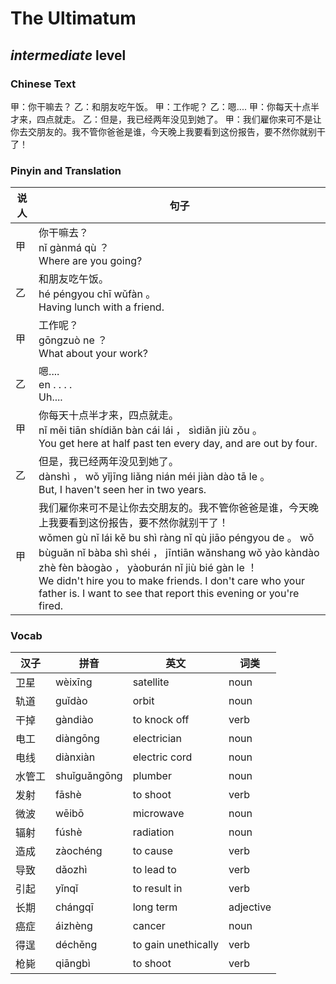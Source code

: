 # The Ultimatum
## *intermediate* level

### Chinese Text
甲：你干嘛去？
乙：和朋友吃午饭。
甲：工作呢？
乙：嗯....
甲：你每天十点半才来，四点就走。
乙：但是，我已经两年没见到她了。
甲：我们雇你来可不是让你去交朋友的。我不管你爸爸是谁，今天晚上我要看到这份报告，要不然你就别干了！

### Pinyin and Translation
|说人|句子|
|----|----|
|甲|你干嘛去？<br />nǐ gànmá qù ？<br />Where are you going?|
|乙|和朋友吃午饭。<br />hé péngyou chī wǔfàn 。<br />Having lunch with a friend.|
|甲|工作呢？<br />gōngzuò ne ？<br />What about your work?|
|乙|嗯....<br />en . . . .<br />Uh....|
|甲|你每天十点半才来，四点就走。<br />nǐ měi tiān shídiǎn bàn cái lái ， sìdiǎn jiù zǒu 。<br />You get here at half past ten every day, and are out by four.|
|乙|但是，我已经两年没见到她了。<br />dànshì ， wǒ yǐjīng liǎng nián méi jiàn dào tā le 。<br />But, I haven't seen her in two years.|
|甲|我们雇你来可不是让你去交朋友的。我不管你爸爸是谁，今天晚上我要看到这份报告，要不然你就别干了！<br />wǒmen gù nǐ lái kě bu shì ràng nǐ qù jiāo péngyou de 。 wǒ bùguǎn nǐ bàba shì shéi ， jīntiān wǎnshang wǒ yào kàndào zhè fèn bàogào ， yàoburán nǐ jiù bié gàn le ！<br />We didn't hire you to make friends. I don't care who your father is. I want to see that report this evening or you're fired.|
### Vocab
|汉子|拼音|英文|词类|
|----|----|----|----|
|卫星|wèixīng|satellite|noun|
|轨道|guǐdào|orbit|noun|
|干掉|gàndiào|to knock off|verb|
|电工|diàngōng|electrician|noun|
|电线|diànxiàn|electric cord|noun|
|水管工|shuǐguǎngōng|plumber|noun|
|发射|fāshè|to shoot|verb|
|微波|wēibō|microwave|noun|
|辐射|fúshè|radiation|noun|
|造成|zàochéng|to cause|verb|
|导致|dǎozhì|to lead to|verb|
|引起|yǐnqǐ|to result in|verb|
|长期|chángqī|long term|adjective|
|癌症|áizhèng|cancer|noun|
|得逞|déchěng|to gain unethically|verb|
|枪毙|qiāngbì|to shoot|verb|
